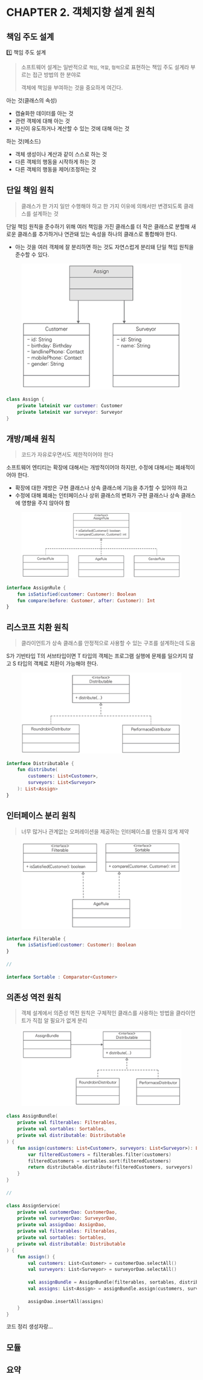 # CHAPTER 2. 객체지향 설계 원칙

## 책임 주도 설계

1️⃣ 책임 주도 설계

> 소프트웨어 설계는 일반적으로 `책임`, `역할`, `협력`으로 표현하는 책임 주도 설계라 부르는 접근 방법의 한 분야로
>
> 객체에 책임을 부여하는 것을 중요하게 여긴다.

아는 것(클래스의 속성)
- 캡슐화한 데이터를 아는 것
- 관련 객체에 대해 아는 것
- 자신이 유도하거나 계산할 수 있는 것에 대해 아는 것

하는 것(메소드)
- 객체 생성이나 계산과 같이 스스로 하는 것
- 다른 객체의 행동을 시작하게 하는 것
- 다른 객체의 행동을 제어/조정하는 것

## 단일 책임 원칙

> 클래스가 한 가지 일만 수행해야 하고 한 가지 이유에 의해서만 변경되도록 클래스를 설계하는 것

단일 책임 원칙을 준수하기 위해 여러 책임을 가진 클래스를 더 작은 클래스로 분할해 새로운 클래스를 추가하거나 연관돼 있는 속성을 하나의 클래스로 통합해야 한다.
- 아는 것을 여러 객체에 잘 분리하면 하는 것도 자연스럽게 분리돼 단일 책임 원칙을 준수할 수 있다.

<figure><img src="../../.gitbook/assets/microservices-eventsourcing/2-5.png" alt=""><figcaption></figcaption></figure>

```kotlin
class Assign {
    private lateinit var customer: Customer
    private lateinit var surveyor: Surveyor
}
```

## 개방/폐쇄 원칙

> 코드가 자유로우면서도 제한적이어야 한다

소프트웨어 엔티티는 확장에 대해서는 개방적이어야 하지만, 수정에 대해서는 폐쇄적이어야 한다.
- 확장에 대한 개방은 구현 클래스나 상속 클래스에 기능을 추가할 수 있어야 하고
- 수정에 대해 폐쇄는 인터페이스나 상위 클래스의 변화가 구현 클래스나 상속 클래스에 영향을 주지 않아야 함

<figure><img src="../../.gitbook/assets/microservices-eventsourcing/2-7.png" alt=""><figcaption></figcaption></figure>

```kotlin
interface AssignRule {
    fun isSatisfied(customer: Customer): Boolean
    fun compare(before: Customer, after: Customer): Int
}
```

## 리스코프 치환 원칙

> 클라이언트가 상속 클래스를 안정적으로 사용할 수 있는 구조를 설계하는데 도움

S가 기반타입 T의 서브타입이면 T 타입의 객체는 프로그램 실행에 문제를 일으키지 않고 S 타입의 객체로 치환이 가능해야 한다.

<figure><img src="../../.gitbook/assets/microservices-eventsourcing/2-8.png" alt=""><figcaption></figcaption></figure>

```kotlin
interface Distributable {
    fun distribute(
        customers: List<Customer>, 
        surveyors: List<Surveyor>
    ): List<Assign>
}
```

## 인터페이스 분리 원칙

> 너무 많거나 관계없는 오퍼레이션을 제공하는 인터페이스를 만들지 않게 제약

<figure><img src="../../.gitbook/assets/microservices-eventsourcing/2-9.png" alt=""><figcaption></figcaption></figure>

```kotlin
interface Filterable {
    fun isSatisfied(customer: Customer): Boolean
}

//

interface Sortable : Comparator<Customer>
```

## 의존성 역전 원칙

> 객체 설계에서 의존성 역전 원칙은 구체적인 클래스를 사용하는 방법을 클라이언트가 직접 알 필요가 없게 분리

<figure><img src="../../.gitbook/assets/microservices-eventsourcing/2-10.png" alt=""><figcaption></figcaption></figure>

```kotlin
class AssignBundle(
    private val filterables: Filterables,
    private val sortables: Sortables,
    private val distributable: Distributable
) {
    fun assign(customers: List<Customer>, surveyors: List<Surveyor>): List<Assign> {
        var filteredCustomers = filterables.filter(customers)
        filteredCustomers = sortables.sort(filteredCustomers)
        return distributable.distribute(filteredCustomers, surveyors)
    }
}

//

class AssignService(
    private val customerDao: CustomerDao,
    private val surveyorDao: SurveyorDao,
    private val assignDao: AssignDao,
    private val filterables: Filterables,
    private val sortables: Sortables,
    private val distributable: Distributable
) {
    fun assign() {
        val customers: List<Customer> = customerDao.selectAll()
        val surveyors: List<Surveyor> = surveyorDao.selectAll()

        val assignBundle = AssignBundle(filterables, sortables, distributable)
        val assigns: List<Assign> = assignBundle.assign(customers, surveyors)

        assignDao.insertAll(assigns)
    }
}

```






코드 정리 생성자랑...





## 모듈

## 요약